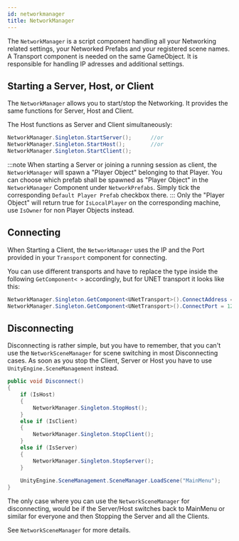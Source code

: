 ```yaml
---
id: networkmanager
title: NetworkManager
---
```


The `NetworkManager` is a script component handling all your Networking related settings, your Networked Prefabs and your registered scene names. A Transport component is needed on the same GameObject. It is responsible for handling IP adresses and additional settings.

## Starting a Server, Host, or Client
The `NetworkManager` allows you to start/stop the Networking. It provides the same functions for Server, Host and Client.

The Host functions as Server and Client simultaneously:

```csharp
NetworkManager.Singleton.StartServer();      //or
NetworkManager.Singleton.StartHost();        //or
NetworkManager.Singleton.StartClient();
```
:::note
 When starting a Server or joining a running session as client, the `NetworkManager` will spawn a "Player Object" belonging to that Player. You can choose which prefab shall be spawned as "Player Object" in the `NetworkManager` Component under `NetworkPrefabs`. Simply tick the corresponding `Default Player Prefab` checkbox there.
:::
Only the "Player Object" will return true for `IsLocalPlayer` on the corresponding machine, use `IsOwner` for non Player Objects instead.

## Connecting

When Starting a Client, the `NetworkManager` uses the IP and the Port provided in your `Transport` component for connecting.

You can use different transports and have to replace the type inside the following `GetComponent< >` accordingly, but for UNET transport it looks like this:

```csharp
NetworkManager.Singleton.GetComponent<UNetTransport>().ConnectAddress = "127.0.0.1"; //takes string
NetworkManager.Singleton.GetComponent<UNetTransport>().ConnectPort = 12345;          //takes integer
```

## Disconnecting

Disconnecting is rather simple, but you have to remember, that you can't use the `NetworkSceneManager` for scene switching in most Disconnecting cases. As soon as you stop the Client, Server or Host you have to use `UnityEngine.SceneManagement` instead.

```csharp
public void Disconnect()
{
    if (IsHost) 
    {
        NetworkManager.Singleton.StopHost();
    }
    else if (IsClient) 
    {
        NetworkManager.Singleton.StopClient();
    }
    else if (IsServer) 
    {
        NetworkManager.Singleton.StopServer();
    }
    
    UnityEngine.SceneManagement.SceneManager.LoadScene("MainMenu");
}
```

The only case where you can use the `NetworkSceneManager` for disconnecting, would be if the Server/Host switches back to MainMenu or similar for everyone and then Stopping the Server and all the Clients. 

See `NetworkSceneManager` for more details.
